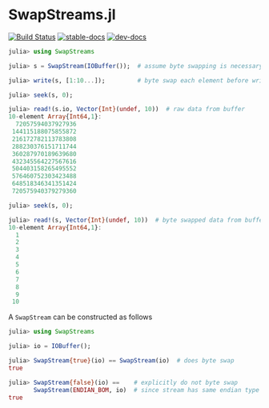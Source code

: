 # SwapStreams.jl

[![Build Status](https://travis-ci.com/Tokazama/SwapStreams.jl.svg?branch=master)](https://travis-ci.com/Tokazama/SwapStreams.jl)
[![stable-docs](https://img.shields.io/badge/docs-stable-blue.svg)](https://Tokazama.github.io/SwapStreams.jl/stable)
[![dev-docs](https://img.shields.io/badge/docs-dev-blue.svg)](https://Tokazama.github.io/SwapStreams.jl/dev)

```julia
julia> using SwapStreams

julia> s = SwapStream(IOBuffer());  # assume byte swapping is necessary

julia> write(s, [1:10...]);         # byte swap each element before writing to buffer

julia> seek(s, 0);

julia> read!(s.io, Vector{Int}(undef, 10))  # raw data from buffer
10-element Array{Int64,1}:
  72057594037927936
 144115188075855872
 216172782113783808
 288230376151711744
 360287970189639680
 432345564227567616
 504403158265495552
 576460752303423488
 648518346341351424
 720575940379279360

julia> seek(s, 0);

julia> read!(s, Vector{Int}(undef, 10))  # byte swapped data from buffer
10-element Array{Int64,1}:
  1
  2
  3
  4
  5
  6
  7
  8
  9
 10

```

A `SwapStream` can be constructed as follows
```julia
julia> using SwapStreams

julia> io = IOBuffer();

julia> SwapStream{true}(io) == SwapStream(io)  # does byte swap
true

julia> SwapStream{false}(io) ==    # explicitly do not byte swap
       SwapStream(ENDIAN_BOM, io)  # since stream has same endian type as system no swap
true
```
